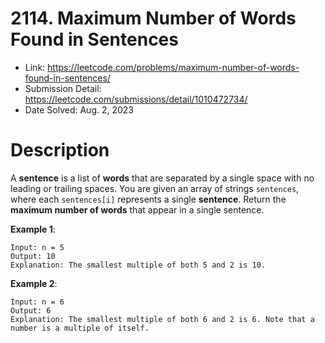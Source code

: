 # 2114. Maximum Number of Words Found in Sentences

- Link: https://leetcode.com/problems/maximum-number-of-words-found-in-sentences/
- Submission Detail: https://leetcode.com/submissions/detail/1010472734/
- Date Solved: Aug. 2, 2023

# Description

A **sentence** is a list of **words** that are separated by a single space with no leading or trailing spaces.
You are given an array of strings `sentences`, where each `sentences[i]` represents a single **sentence**.
Return the **maximum number of words** that appear in a single sentence.

**Example 1**:

```
Input: n = 5
Output: 10
Explanation: The smallest multiple of both 5 and 2 is 10.
```

**Example 2**:

```
Input: n = 6
Output: 6
Explanation: The smallest multiple of both 6 and 2 is 6. Note that a number is a multiple of itself.
```
